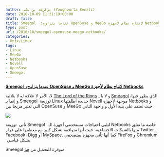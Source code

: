 ```yaml
---
author: يوغرطة بن علي (Youghourta Benali)
date: 2010-10-09 11:31:19+00:00
draft: false
title: Smeegol  :عندما يتزاوج OpenSuse و MeeGo لإنتاج نظام لأجهزة Netbooks
type: post
url: /2010/10/smeegol-opensuse-meego-netbooks/
categories:
- Unix/Linux
tags:
- Linux
- MeeGo
- Netbooks
- Novell
- OpenSuse
- Smeegol
---
```


**[Smeegol  :عندما يتزاوج OpenSuse و MeeGo لإنتاج نظام لأجهزة Netbooks](https://www.it-scoop.com/2010/10/smeegol-opensuse-meego-netbooks/)**


لا، الأمر لا علاقة له لا بثلاثية [The Lord of the Rings](http://en.wikipedia.org/wiki/The_Lord_of_the_Rings) و لا بالـ [Sméagol](http://en.wikipedia.org/wiki/Sm%C3%A9agol) الذي يظهر فيها، و إنما بـ Smeegol  توزيعة Linux جديدة [أطلقتها](http://news.opensuse.org/2010/10/06/announcing-smeegol-1-0/) Novell موجهة لأجهزة Netbooks و التي تعتبر مزيجا بين OpenSuse و MeeGo حيث تعتمد على بنية الأول و واجهة الثاني.


[![](http://news.opensuse.org/wp-content/uploads/2010/10/Screenshot-moblin-panel-myzone.png)
](https://www.it-scoop.com/2010/10/smeegol-opensuse-meego-netbooks/)


تأتي  توزيعة Smeegol   لتلبي احتياجات مستخدمي أجهزة الـ Netbooks خاصة ما تعلق منها بالشبكات الاجتماعية، حيث أنها متوافقة بشكل كبير مع معظمها على غرار Twitter ، Facebook، Digg أو MySpace. كما أنها تأتي مجهزة بمتصحفي FireFox و Chromium  بشكل قياسي.

Smeegol متوفرة للتحميل من [هنا](http://download.opensuse.org/repositories/Meego:/Netbook/images/iso/)

